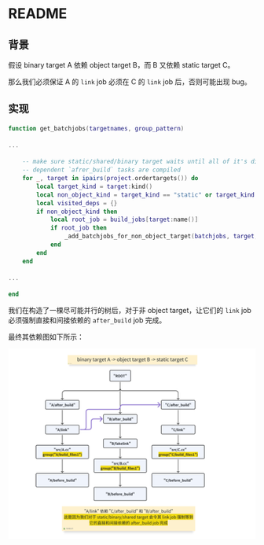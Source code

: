 # README

## 背景

假设 binary target A 依赖 object target B，而 B 又依赖 static target C。

那么我们必须保证 A 的 `link` job 必须在 C 的 `link` job 后，否则可能出现 bug。

## 实现

```lua
function get_batchjobs(targetnames, group_pattern)

...

    -- make sure static/shared/binary target waits until all of it's direct and indirect
    -- dependent `afrer_build` tasks are compiled
    for _, target in ipairs(project.ordertargets()) do
        local target_kind = target:kind()
        local non_object_kind = target_kind == "static" or target_kind == "shared" or target_kind == "binary"
        local visited_deps = {}
        if non_object_kind then
            local root_job = build_jobs[target:name()]
            if root_job then
                _add_batchjobs_for_non_object_target(batchjobs, target, root_job, build_after_jobs, visited_deps)
            end
        end
    end

...

end
```

我们在构造了一棵尽可能并行的树后，对于非 object target，让它们的 `link` job 必须强制直接和间接依赖的 `after_build` job 完成。

最终其依赖图如下所示：

![buildjob graph](buildjobs-graph.png)
